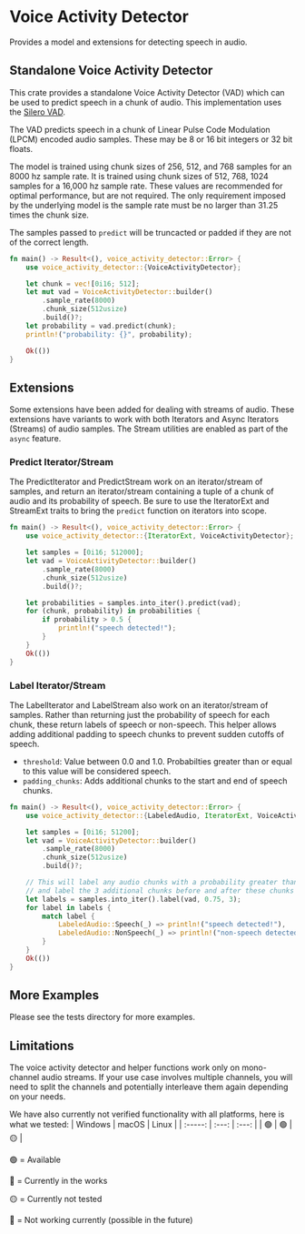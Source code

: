 # Voice Activity Detector

Provides a model and extensions for detecting speech in audio.

## Standalone Voice Activity Detector

This crate provides a standalone Voice Activity Detector (VAD) which can be used to predict speech in a chunk of audio. This implementation uses the [Silero VAD](https://github.com/snakers4/silero-vad).

The VAD predicts speech in a chunk of Linear Pulse Code Modulation (LPCM) encoded audio samples. These may be 8 or 16 bit integers or 32 bit floats.

The model is trained using chunk sizes of 256, 512, and 768 samples for an 8000 hz sample rate. It is trained using chunk sizes of 512, 768, 1024 samples for a 16,000 hz sample rate. These values are recommended for optimal performance, but are not required. The only requirement imposed by the underlying model is the sample rate must be no larger than 31.25 times the chunk size.

The samples passed to `predict` will be truncacted or padded if they are not of the correct length.

```rust
fn main() -> Result<(), voice_activity_detector::Error> {
    use voice_activity_detector::{VoiceActivityDetector};

    let chunk = vec![0i16; 512];
    let mut vad = VoiceActivityDetector::builder()
        .sample_rate(8000)
        .chunk_size(512usize)
        .build()?;
    let probability = vad.predict(chunk);
    println!("probability: {}", probability);

    Ok(())
}
```

## Extensions

Some extensions have been added for dealing with streams of audio. These extensions have variants to work with both Iterators and Async Iterators (Streams) of audio samples.
The Stream utilities are enabled as part of the `async` feature.

### Predict Iterator/Stream

The PredictIterator and PredictStream work on an iterator/stream of samples, and return an iterator/stream containing a tuple of a chunk of audio and its probability of speech.
Be sure to use the IteratorExt and StreamExt traits to bring the `predict` function on iterators into scope.

```rust
fn main() -> Result<(), voice_activity_detector::Error> {
    use voice_activity_detector::{IteratorExt, VoiceActivityDetector};

    let samples = [0i16; 512000];
    let vad = VoiceActivityDetector::builder()
        .sample_rate(8000)
        .chunk_size(512usize)
        .build()?;

    let probabilities = samples.into_iter().predict(vad);
    for (chunk, probability) in probabilities {
        if probability > 0.5 {
            println!("speech detected!");
        }
    }
    Ok(())
}
```

### Label Iterator/Stream

The LabelIterator and LabelStream also work on an iterator/stream of samples. Rather than returning just the probability of speech for each chunk, these return labels of speech or non-speech.
This helper allows adding additional padding to speech chunks to prevent sudden cutoffs of speech.

- `threshold`: Value between 0.0 and 1.0. Probabilties greater than or equal to this value will be considered speech.
- `padding_chunks`: Adds additional chunks to the start and end of speech chunks.

```rust
fn main() -> Result<(), voice_activity_detector::Error> {
    use voice_activity_detector::{LabeledAudio, IteratorExt, VoiceActivityDetector};

    let samples = [0i16; 51200];
    let vad = VoiceActivityDetector::builder()
        .sample_rate(8000)
        .chunk_size(512usize)
        .build()?;

    // This will label any audio chunks with a probability greater than 75% as speech,
    // and label the 3 additional chunks before and after these chunks as speech.
    let labels = samples.into_iter().label(vad, 0.75, 3);
    for label in labels {
        match label {
            LabeledAudio::Speech(_) => println!("speech detected!"),
            LabeledAudio::NonSpeech(_) => println!("non-speech detected!"),
        }
    }
    Ok(())
}
```

## More Examples

Please see the tests directory for more examples.

## Limitations

The voice activity detector and helper functions work only on mono-channel audio streams. If your use case involves multiple channels, you will need to split the channels and potentially interleave them again depending on your needs.

We have also currently not verified functionality with all platforms, here is what we tested:
| Windows | macOS | Linux |
| :-----: | :---: | :---: |
| 🟢 | 🟢 | 🟡 |

🟢 = Available

🔵 = Currently in the works

🟡 = Currently not tested

🔴 = Not working currently (possible in the future)
